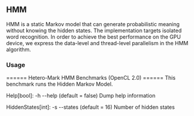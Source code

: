 ## HMM

HMM is a static Markov model that can generate probabilistic meaning
 without knowing the hidden states. The implementation
targets isolated word recognition. In order to achieve the
best performance on the GPU device, we express the data-level
and thread-level parallelism in the HMM algorithm.

### Usage

====== Hetero-Mark HMM Benchmarks (OpenCL 2.0) ======
This benchmark runs the Hidden Markov Model.

Help[bool]: -h --help (default = false)
  Dump help information

HiddenStates[int]: -s --states (default = 16)
  Number of hidden states
